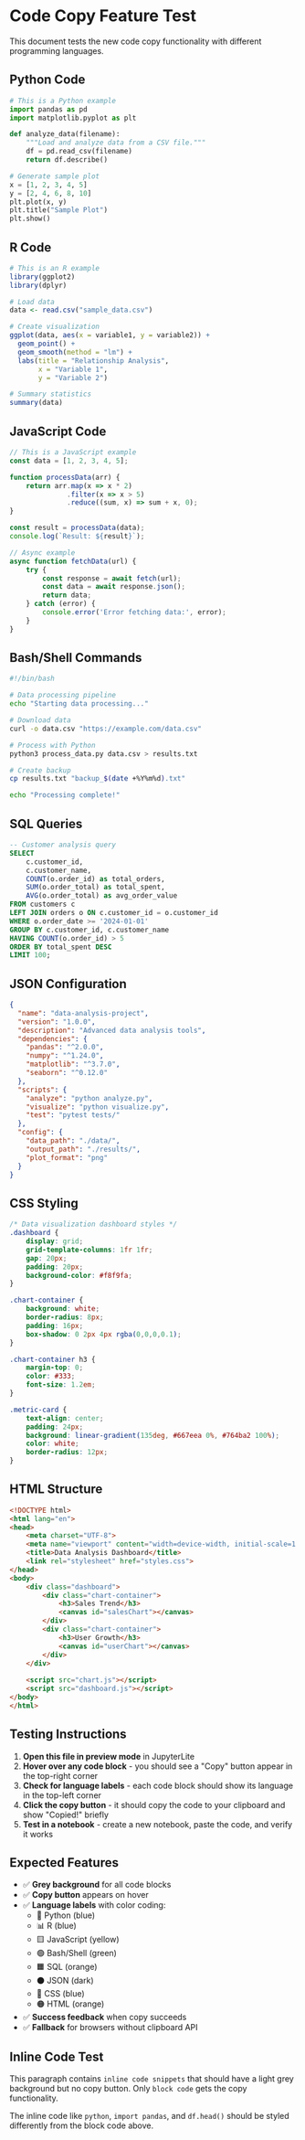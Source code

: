 # Code Copy Feature Test

This document tests the new code copy functionality with different programming languages.

## Python Code

```python
# This is a Python example
import pandas as pd
import matplotlib.pyplot as plt

def analyze_data(filename):
    """Load and analyze data from a CSV file."""
    df = pd.read_csv(filename)
    return df.describe()

# Generate sample plot
x = [1, 2, 3, 4, 5]
y = [2, 4, 6, 8, 10]
plt.plot(x, y)
plt.title("Sample Plot")
plt.show()
```

## R Code

```r
# This is an R example
library(ggplot2)
library(dplyr)

# Load data
data <- read.csv("sample_data.csv")

# Create visualization
ggplot(data, aes(x = variable1, y = variable2)) +
  geom_point() +
  geom_smooth(method = "lm") +
  labs(title = "Relationship Analysis",
       x = "Variable 1",
       y = "Variable 2")

# Summary statistics
summary(data)
```

## JavaScript Code

```javascript
// This is a JavaScript example
const data = [1, 2, 3, 4, 5];

function processData(arr) {
    return arr.map(x => x * 2)
              .filter(x => x > 5)
              .reduce((sum, x) => sum + x, 0);
}

const result = processData(data);
console.log(`Result: ${result}`);

// Async example
async function fetchData(url) {
    try {
        const response = await fetch(url);
        const data = await response.json();
        return data;
    } catch (error) {
        console.error('Error fetching data:', error);
    }
}
```

## Bash/Shell Commands

```bash
#!/bin/bash

# Data processing pipeline
echo "Starting data processing..."

# Download data
curl -o data.csv "https://example.com/data.csv"

# Process with Python
python3 process_data.py data.csv > results.txt

# Create backup
cp results.txt "backup_$(date +%Y%m%d).txt"

echo "Processing complete!"
```

## SQL Queries

```sql
-- Customer analysis query
SELECT 
    c.customer_id,
    c.customer_name,
    COUNT(o.order_id) as total_orders,
    SUM(o.order_total) as total_spent,
    AVG(o.order_total) as avg_order_value
FROM customers c
LEFT JOIN orders o ON c.customer_id = o.customer_id
WHERE o.order_date >= '2024-01-01'
GROUP BY c.customer_id, c.customer_name
HAVING COUNT(o.order_id) > 5
ORDER BY total_spent DESC
LIMIT 100;
```

## JSON Configuration

```json
{
  "name": "data-analysis-project",
  "version": "1.0.0",
  "description": "Advanced data analysis tools",
  "dependencies": {
    "pandas": "^2.0.0",
    "numpy": "^1.24.0",
    "matplotlib": "^3.7.0",
    "seaborn": "^0.12.0"
  },
  "scripts": {
    "analyze": "python analyze.py",
    "visualize": "python visualize.py",
    "test": "pytest tests/"
  },
  "config": {
    "data_path": "./data/",
    "output_path": "./results/",
    "plot_format": "png"
  }
}
```

## CSS Styling

```css
/* Data visualization dashboard styles */
.dashboard {
    display: grid;
    grid-template-columns: 1fr 1fr;
    gap: 20px;
    padding: 20px;
    background-color: #f8f9fa;
}

.chart-container {
    background: white;
    border-radius: 8px;
    padding: 16px;
    box-shadow: 0 2px 4px rgba(0,0,0,0.1);
}

.chart-container h3 {
    margin-top: 0;
    color: #333;
    font-size: 1.2em;
}

.metric-card {
    text-align: center;
    padding: 24px;
    background: linear-gradient(135deg, #667eea 0%, #764ba2 100%);
    color: white;
    border-radius: 12px;
}
```

## HTML Structure

```html
<!DOCTYPE html>
<html lang="en">
<head>
    <meta charset="UTF-8">
    <meta name="viewport" content="width=device-width, initial-scale=1.0">
    <title>Data Analysis Dashboard</title>
    <link rel="stylesheet" href="styles.css">
</head>
<body>
    <div class="dashboard">
        <div class="chart-container">
            <h3>Sales Trend</h3>
            <canvas id="salesChart"></canvas>
        </div>
        <div class="chart-container">
            <h3>User Growth</h3>
            <canvas id="userChart"></canvas>
        </div>
    </div>
    
    <script src="chart.js"></script>
    <script src="dashboard.js"></script>
</body>
</html>
```

## Testing Instructions

1. **Open this file in preview mode** in JupyterLite
2. **Hover over any code block** - you should see a "Copy" button appear in the top-right corner
3. **Check for language labels** - each code block should show its language in the top-left corner
4. **Click the copy button** - it should copy the code to your clipboard and show "Copied!" briefly
5. **Test in a notebook** - create a new notebook, paste the code, and verify it works

## Expected Features

- ✅ **Grey background** for all code blocks
- ✅ **Copy button** appears on hover
- ✅ **Language labels** with color coding:
  - 🐍 Python (blue)
  - 📊 R (blue)
  - 🟨 JavaScript (yellow)
  - 🟢 Bash/Shell (green)
  - 🟧 SQL (orange)
  - ⚫ JSON (dark)
  - 🔵 CSS (blue)
  - 🟠 HTML (orange)
- ✅ **Success feedback** when copy succeeds
- ✅ **Fallback** for browsers without clipboard API

## Inline Code Test

This paragraph contains `inline code snippets` that should have a light grey background but no copy button. Only `block code` gets the copy functionality.

The inline code like `python`, `import pandas`, and `df.head()` should be styled differently from the block code above.